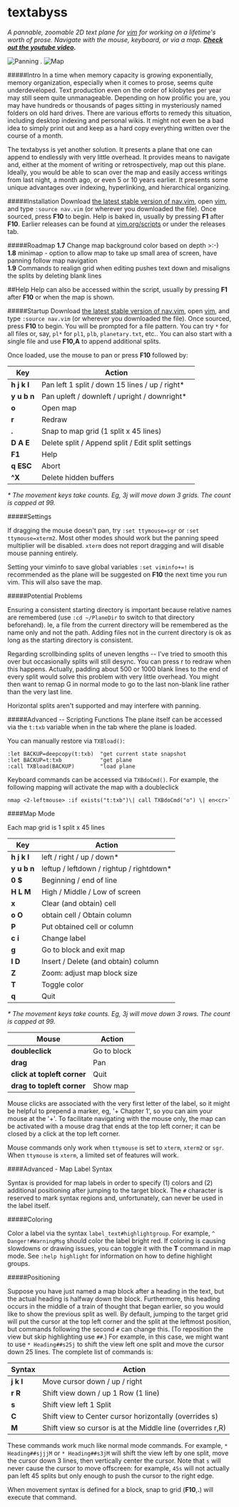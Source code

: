 # textabyss
_A pannable, zoomable 2D text plane for [vim](http://www.vim.org) for working on a lifetime's worth of prose. Navigate with the mouse, keyboard, or via a map. **[Check out the youtube video](http://www.youtube.com/watch?v=QTIaI_kI_X8).**_

![Panning](https://raw.github.com/q335r49/textabyss/gh-pages/images/ta2.gif)     .     ![Map](https://raw.github.com/q335r49/textabyss/gh-pages/images/tamap.png)

#####Intro
In a time when memory capacity is growing exponentially, memory organization, especially when it comes to prose, seems quite underdeveloped. Text production even on the order of kilobytes per year may still seem quite unmanageable. Depending on how prolific you are, you may have hundreds or thousands of pages sitting in mysteriously named folders on old hard drives. There are various efforts to remedy this situation, including desktop indexing and personal wikis. It might not even be a bad idea to simply print out and keep as a hard copy everything written over the course of a month. 

The textabyss is yet another solution. It presents a plane that one can append to endlessly with very little overhead. It provides means to navigate and, either at the moment of writing or retrospectively, map out this plane. Ideally, you would be able to scan over the map and easily access writings from last night, a month ago, or even 5 or 10 years earlier. It presents some unique advantages over indexing, hyperlinking, and hierarchical organizing.

#####Installation
Download [the latest stable version of nav.vim](https://raw.github.com/q335r49/textabyss/55fca856308ddae5df5cfe3efa7739a741a97462/nav.vim), open [vim](http://www.vim.org), and type `:source nav.vim` (or wherever you downloaded the file). Once sourced, press **F10** to begin. Help is baked in, usually by pressing **F1** after **F10**. Earlier releases can be found at [vim.org/scripts](http://www.vim.org/scripts/script.php?script_id=4835) or under the releases tab.

#####Roadmap
**1.7** Change map background color based on depth >:-)  
**1.8** minimap - option to allow map to take up small area of screen, have panning follow map navigation  
**1.9** Commands to realign grid when editing pushes text down and misaligns the splits by deleting blank lines

##Help
Help can also be accessed within the script, usually by pressing **F1** after **F10** or when the map is shown.

#####Startup
Download [the latest stable version of nav.vim](https://raw.github.com/q335r49/textabyss/55fca856308ddae5df5cfe3efa7739a741a97462/nav.vim), open [vim](http://www.vim.org), and type `:source nav.vim` (or wherever you downloaded the file). Once sourced, press **F10** to begin. You will be prompted for a file pattern. You can try `*` for all files or, say, `pl*` for `pl1`, `plb`, `planetary.txt`, etc.. You can also start with a single file and use **F10,A** to append additional splits.

Once loaded, use the mouse to pan or press **F10** followed by:  

Key | Action
----- | -----
**h j k l** | Pan left 1 split / down 15 lines / up / right*
**y u b n** | Pan upleft / downleft / upright / downright*
**o** | Open map
**r** | Redraw
**.** | Snap to map grid (1 split x 45 lines)
**D A E** | Delete split / Append split / Edit split settings
**F1** | Help
**q ESC** | Abort
**^X** | Delete hidden buffers
_\* The movement keys take counts. Eg, 3j will move down 3 grids. The count is capped at 99._

#####Settings

If dragging the mouse doesn't pan, try `:set ttymouse=sgr` or `:set ttymouse=xterm2`. Most other modes should work but the panning speed multiplier will be disabled. `xterm` does not report dragging and will disable mouse panning entirely.

Setting your viminfo to save global variables `:set viminfo+=!` is recommended as the plane will be suggested on **F10** the next time you run vim. This will also save the map.

#####Potential Problems

Ensuring a consistent starting directory is important because relative names are remembered (use `:cd ~/PlaneDir` to switch to that directory beforehand). Ie, a file from the current directory will be remembered as the name only and not the path. Adding files not in the current directory is ok as long as the starting directory is consistent.

Regarding scrollbinding splits of uneven lengths -- I've tried to smooth this over but occasionally splits will still desync. You can press r to redraw when this happens. Actually, padding about 500 or 1000 blank lines to the end of every split would solve this problem with very little overhead. You might then want to remap G in normal mode to go to the last non-blank line rather than the very last line.

Horizontal splits aren't supported and may interfere with panning.

#####Advanced -- Scripting Functions
The plane itself can be accessed via the `t:txb` variable when in the tab where the plane is loaded.

You can manually restore via `TXBload()`: 
```
:let BACKUP=deepcopy(t:txb)  "get current state snapshot
:let BACKUP=t:txb            "get plane
:call TXBload(BACKUP)        "load plane
```
Keyboard commands can be accessed via `TXBdoCmd()`. For example, the following mapping will activate the map with a doubleclick
```
nmap <2-leftmouse> :if exists("t:txb")\| call TXBdoCmd("o") \| en<cr>`
```

####Map Mode

Each map grid is 1 split x 45 lines

Key | Action
--- | ---
**h j k l** | left / right / up / down\*
**y u b n** | leftup / leftdown / rightup / rightdown\*
**0 $** | Beginning / end of line
**H L M** | High / Middle / Low of screen
**x** | Clear (and obtain) cell
**o O** | obtain cell / Obtain column
**P** | Put obtained cell or column
**c i** | Change label
**g <cr>** | Go to block and exit map
**I D** | Insert / Delete (and obtain) column
**Z** | Zoom: adjust map block size
**T** | Toggle color
**q** | Quit
_\* The movement keys take counts. Eg, 3j will move down 3 rows. The count is capped at 99._

Mouse | Action
--- | --- 
**doubleclick** | Go to block
**drag** | Pan
**click at topleft corner** | Quit
**drag to topleft corner** | Show map

Mouse clicks are associated with the very first letter of the label, so it might be helpful to prepend a marker, eg, '+ Chapter 1', so you can aim your mouse at the '+'. To facilitate navigating with the mouse only, the map can be activated with a mouse drag that ends at the top left corner; it can be closed by a click at the top left corner.

Mouse commands only work when `ttymouse` is set to `xterm`, `xterm2` or `sgr`. When `ttymouse` is `xterm`, a limited set of features will work.

####Advanced - Map Label Syntax

Syntax is provided for map labels in order to specify (1) colors and (2) additional positioning after jumping to the target block. The `#` character is reserved to mark syntax regions and, unfortunately, can never be used in the label itself.

#####Coloring

Color a label via the syntax `label_text#highlightgroup`. For example, `^ Danger!#WarningMsg` should color the label bright red. If coloring is causing slowdowns or drawing issues, you can toggle it with the **T** command in map mode. See `:help highlight` for information on how to define highlight groups.

#####Positioning

Suppose you have just named a map block after a heading in the text, but the actual heading is halfway down the block. Furthermore, this heading occurs in the middle of a train of thought that began earlier, so you would like to show the previous split as well. By default, jumping to the target grid will put the cursor at the top left corner and the split at the leftmost position, but commands following the second `#` can change this. (To reposition the view but skip highlighting use `##`.) For example, in this case, we might want to use `* Heading##s25j` to shift the view left one split and move the cursor down 25 lines. The complete list of commands is:

Syntax | Action
--- | ---
**j k l** | Move cursor down / up / right
**r R** | Shift view down / up 1 Row (1 line)
**s** | Shift view left 1 Split
**C** | Shift view to Center cursor horizontally (overrides s)
**M** | Shift view so cursor is at the Middle line (overrides r,R)

These commands work much like normal mode commands. For example, `* Heading##sjjjM` or `* Heading##s3jM` will shift the view left by one split, move the cursor down 3 lines, then vertically center the cursor. Note that `s` will never cause the cursor to move offscreen: for example, `45s` will not actually pan left 45 splits but only enough to push the cursor to the right edge.

When movement syntax is defined for a block, snap to grid (**F10**,**.**) will execute that command.
